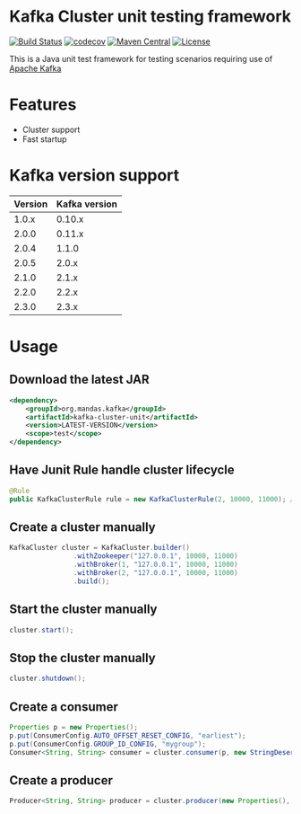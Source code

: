 # Kafka Cluster unit testing framework

[![Build Status](https://travis-ci.org/dmandalidis/kafka-cluster-unit.svg?branch=master)](https://travis-ci.com/dmandalidis/kafka-cluster-unit)
[![codecov](https://codecov.io/github/dmandalidis/kafka-cluster-unit/coverage.svg?branch=master)](https://codecov.io/github/dmandalidis/kafka-cluster-unitbranch=master)
[![Maven Central](https://img.shields.io/maven-central/v/org.mandas.kafka/kafka-cluster-unit.svg)](https://search.maven.org/#search%7Cga%7C1%7Cg%3A%22org.mandas.kafka%22%20kafka-cluster-unit)
[![License](https://img.shields.io/github/license/dmandalidis/kafka-cluster-unit.svg)](LICENSE)

This is a Java unit test framework for testing scenarios requiring use of [Apache Kafka](http://kafka.apache.org)

# Features

* Cluster support
* Fast startup

# Kafka version support

| Version | Kafka version |
| --- | --- |
| 1.0.x | 0.10.x |
| 2.0.0 | 0.11.x |
| 2.0.4 | 1.1.0 |
| 2.0.5 | 2.0.x |
| 2.1.0 | 2.1.x |
| 2.2.0 | 2.2.x |
| 2.3.0 | 2.3.x |

# Usage

## Download the latest JAR

```xml
<dependency>
	<groupId>org.mandas.kafka</groupId>
	<artifactId>kafka-cluster-unit</artifactId>
	<version>LATEST-VERSION</version>
	<scope>test</scope>
</dependency>
```

## Have Junit Rule handle cluster lifecycle
```java
@Rule
public KafkaClusterRule rule = new KafkaClusterRule(2, 10000, 11000); // This will manage 2 kafka brokers at port 10000-11000
```

## Create a cluster manually
```java
KafkaCluster cluster = KafkaCluster.builder()
				.withZookeeper("127.0.0.1", 10000, 11000)
				.withBroker(1, "127.0.0.1", 10000, 11000)
				.withBroker(2, "127.0.0.1", 10000, 11000)
				.build();
```

## Start the cluster manually
```java
cluster.start();
```
## Stop the cluster manually
```java
cluster.shutdown();
```
## Create a consumer
```java
Properties p = new Properties();
p.put(ConsumerConfig.AUTO_OFFSET_RESET_CONFIG, "earliest");
p.put(ConsumerConfig.GROUP_ID_CONFIG, "mygroup");
Consumer<String, String> consumer = cluster.consumer(p, new StringDeserializer(), new StringDeserializer());
```
## Create a producer
```java
Producer<String, String> producer = cluster.producer(new Properties(), new StringSerializer(), new StringSerializer());
```
